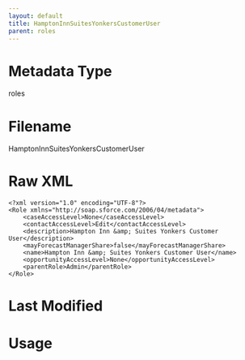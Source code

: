 ```yaml
---
layout: default
title: HamptonInnSuitesYonkersCustomerUser
parent: roles
---
```

# Metadata Type
roles


# Filename 
HamptonInnSuitesYonkersCustomerUser


# Raw XML
```
<?xml version="1.0" encoding="UTF-8"?>
<Role xmlns="http://soap.sforce.com/2006/04/metadata">
    <caseAccessLevel>None</caseAccessLevel>
    <contactAccessLevel>Edit</contactAccessLevel>
    <description>Hampton Inn &amp; Suites Yonkers Customer User</description>
    <mayForecastManagerShare>false</mayForecastManagerShare>
    <name>Hampton Inn &amp; Suites Yonkers Customer User</name>
    <opportunityAccessLevel>None</opportunityAccessLevel>
    <parentRole>Admin</parentRole>
</Role>
```


# Last Modified


# Usage
